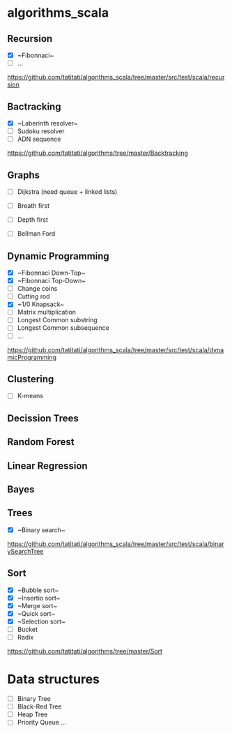 # algorithms_scala

## Recursion
- [x] ~Fibonnaci~
- [ ] ...

https://github.com/tatitati/algorithms_scala/tree/master/src/test/scala/recursion

## Bactracking

- [x] ~Laberinth resolver~
- [ ] Sudoku resolver
- [ ] ADN sequence

https://github.com/tatitati/algorithms/tree/master/Backtracking

## Graphs

- [ ] Dijkstra (need queue + linked lists)
- [ ] Breath first
- [ ] Depth first
- [ ] Bellman Ford


## Dynamic Programming
- [x] ~Fibonnaci Down-Top~
- [x] ~Fibonnaci Top-Down~
- [ ] Change coins
- [ ] Cutting rod
- [x] ~1/0 Knapsack~
- [ ] Matrix multiplication
- [ ] Longest Common substring
- [ ] Longest Common subsequence
- [ ] ....

https://github.com/tatitati/algorithms_scala/tree/master/src/test/scala/dynamicProgramming

## Clustering

- [ ] K-means

## Decission Trees

## Random Forest

## Linear Regression

## Bayes

## Trees

- [x] ~Binary search~

https://github.com/tatitati/algorithms_scala/tree/master/src/test/scala/binarySearchTree

## Sort

- [x] ~Bubble sort~
- [x] ~Insertio sort~
- [x] ~Merge sort~
- [x] ~Quick sort~
- [x] ~Selection sort~
- [ ] Bucket
- [ ] Radix

https://github.com/tatitati/algorithms/tree/master/Sort

# Data structures

- [ ] Binary Tree
- [ ] Black-Red Tree
- [ ] Heap Tree
- [ ] Priority Queue
 ...
